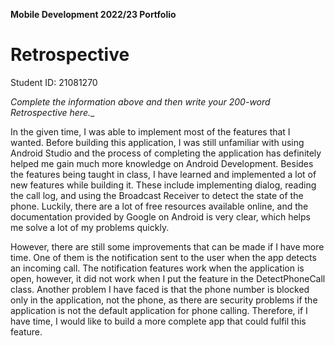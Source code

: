 **Mobile Development 2022/23 Portfolio**
# Retrospective

Student ID: 21081270

_Complete the information above and then write your 200-word Retrospective here.__


In the given time, I was able to implement most of the features that I wanted. Before building this application, I was still unfamiliar with using Android Studio and the process of completing the application has definitely helped me gain much more knowledge on Android Development. Besides the features being taught in class, I have learned and implemented a lot of new features while building it. These include implementing dialog, reading the call log, and using the Broadcast Receiver to detect the state of the phone. Luckily, there are a lot of free resources available online, and the documentation provided by Google on Android is very clear, which helps me solve a lot of my problems quickly.

However, there are still some improvements that can be made if I have more time. One of them is the notification sent to the user when the app detects an incoming call. The notification features work when the application is open, however, it did not work when I put the feature in the DetectPhoneCall class. Another problem I have faced is that the phone number is blocked only in the application, not the phone, as there are security problems if the application is not the default application for phone calling. Therefore, if I have time, I would like to build a more complete app that could fulfil this feature.
